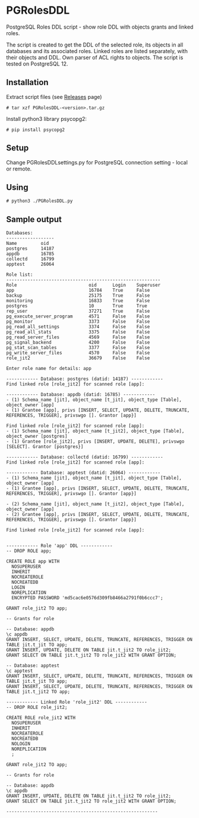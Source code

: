 # PGRolesDDL

PostgreSQL Roles DDL script - show role DDL with objects grants and linked roles.

The script is created to get the DDL of the selected role, its objects in all databases and its associated roles. Linked roles are listed separately, with their objects and DDL. Own parser of ACL rights to objects. The script is tested on PostgreSQL 12.


## Installation

Extract script files (see [Releases](https://github.com/Azmodey/PGRolesDDL/releases) page)
```
# tar xzf PGRolesDDL-<version>.tar.gz
```

Install python3 library psycopg2:
```
# pip install psycopg2
```

## Setup

Change PGRolesDDLsettings.py for PostgreSQL connection setting - local or remote.


## Using
```
# python3 ./PGRolesDDL.py
```


## Sample output
```
Databases:
------------------
Name         oid     
postgres     14187   
appdb        16785   
collectd     16799   
apptest      26064   

Role list:
----------------------------------------------------------
Role                           oid      Login    Superuser
app                            16784    True     False    
backup                         25175    True     False    
monitoring                     16833    True     False    
postgres                       10       True     True     
rep_user                       37271    True     False    
pg_execute_server_program      4571     False    False    
pg_monitor                     3373     False    False    
pg_read_all_settings           3374     False    False    
pg_read_all_stats              3375     False    False    
pg_read_server_files           4569     False    False    
pg_signal_backend              4200     False    False    
pg_stat_scan_tables            3377     False    False    
pg_write_server_files          4570     False    False    
role_jit2                      36679    False    False    

Enter role name for details: app

------------ Database: postgres (datid: 14187) ------------
Find linked role [role_jit2] for scanned role [app]:

------------ Database: appdb (datid: 16785) ------------
- (1) Schema_name [jit], object_name [t_jit], object_type [Table], object_owner [app]
- (1) Grantee [app], privs [INSERT, SELECT, UPDATE, DELETE, TRUNCATE, REFERENCES, TRIGGER], privswgo []. Grantor [app}]

Find linked role [role_jit2] for scanned role [app]:
- (1) Schema_name [jit], object_name [t_jit2], object_type [Table], object_owner [postgres]
- (1) Grantee [role_jit2], privs [INSERT, UPDATE, DELETE], privswgo [SELECT]. Grantor [postgres}]

------------ Database: collectd (datid: 16799) ------------
Find linked role [role_jit2] for scanned role [app]:

------------ Database: apptest (datid: 26064) ------------
- (1) Schema_name [jit], object_name [t_jit], object_type [Table], object_owner [app]
- (1) Grantee [app], privs [INSERT, SELECT, UPDATE, DELETE, TRUNCATE, REFERENCES, TRIGGER], privswgo []. Grantor [app}]

- (2) Schema_name [jit], object_name [t_jit2], object_type [Table], object_owner [app]
- (2) Grantee [app], privs [INSERT, SELECT, UPDATE, DELETE, TRUNCATE, REFERENCES, TRIGGER], privswgo []. Grantor [app}]

Find linked role [role_jit2] for scanned role [app]:


------------ Role 'app' DDL ------------
-- DROP ROLE app;

CREATE ROLE app WITH
  NOSUPERUSER
  INHERIT
  NOCREATEROLE
  NOCREATEDB
  LOGIN
  NOREPLICATION
  ENCRYPTED PASSWORD 'md5cac6e0576d309fb8466a2791f0b6ccc7';

GRANT role_jit2 TO app;

-- Grants for role

-- Database: appdb
\c appdb
GRANT INSERT, SELECT, UPDATE, DELETE, TRUNCATE, REFERENCES, TRIGGER ON TABLE jit.t_jit TO app;
GRANT INSERT, UPDATE, DELETE ON TABLE jit.t_jit2 TO role_jit2;
GRANT SELECT ON TABLE jit.t_jit2 TO role_jit2 WITH GRANT OPTION;

-- Database: apptest
\c apptest
GRANT INSERT, SELECT, UPDATE, DELETE, TRUNCATE, REFERENCES, TRIGGER ON TABLE jit.t_jit TO app;
GRANT INSERT, SELECT, UPDATE, DELETE, TRUNCATE, REFERENCES, TRIGGER ON TABLE jit.t_jit2 TO app;

------------ Linked Role 'role_jit2' DDL ------------
-- DROP ROLE role_jit2;

CREATE ROLE role_jit2 WITH
  NOSUPERUSER
  INHERIT
  NOCREATEROLE
  NOCREATEDB
  NOLOGIN
  NOREPLICATION
  ;

GRANT role_jit2 TO app;

-- Grants for role

-- Database: appdb
\c appdb
GRANT INSERT, UPDATE, DELETE ON TABLE jit.t_jit2 TO role_jit2;
GRANT SELECT ON TABLE jit.t_jit2 TO role_jit2 WITH GRANT OPTION;

---------------------------------------------------------
```
